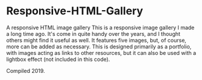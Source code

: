 # Responsive-HTML-Gallery
A responsive HTML image gallery
This is a responsive image gallery I made a long time ago. It's come in quite handy over the years, and I thought others might find it useful as well. It features five images, but, of course, more can be added as necessary. This is designed primarily as a portfolio, with images acting as links to other resources, but it can also be used with a lightbox effect (not included in this code).

Compiled 2019.
